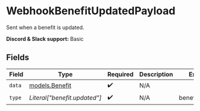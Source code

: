 # WebhookBenefitUpdatedPayload

Sent when a benefit is updated.

**Discord & Slack support:** Basic


## Fields

| Field                                  | Type                                   | Required                               | Description                            | Example                                |
| -------------------------------------- | -------------------------------------- | -------------------------------------- | -------------------------------------- | -------------------------------------- |
| `data`                                 | [models.Benefit](../models/benefit.md) | :heavy_check_mark:                     | N/A                                    |                                        |
| `type`                                 | *Literal["benefit.updated"]*           | :heavy_check_mark:                     | N/A                                    | benefit.updated                        |